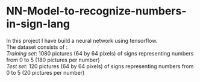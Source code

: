 # NN-Model-to-recognize-numbers-in-sign-lang

In this project I have build a neural network using tensorflow.  
The dataset consists of :  
*Training set*: 1080 pictures (64 by 64 pixels) of signs representing numbers from 0 to 5 (180 pictures per number)  
*Test set*: 120 pictures (64 by 64 pixels) of signs representing numbers from 0 to 5 (20 pictures per number)

